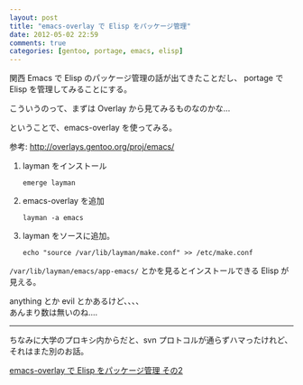 ```yaml
---
layout: post
title: "emacs-overlay で Elisp をパッケージ管理"
date: 2012-05-02 22:59
comments: true
categories: [gentoo, portage, emacs, elisp]
---
```


関西 Emacs で Elisp のパッケージ管理の話が出てきたことだし、
portage で Elisp を管理してみることにする。

こういうのって、まずは Overlay から見てみるものなのかな...

ということで、emacs-overlay を使ってみる。

参考: <http://overlays.gentoo.org/proj/emacs/>

1.  layman をインストール

        emerge layman
		
2.  emacs-overlay を追加

        layman -a emacs
		
3.  layman をソースに追加。

        echo "source /var/lib/layman/make.conf" >> /etc/make.conf
		


`/var/lib/layman/emacs/app-emacs/` とかを見るとインストールできる Elisp が見える。

anything とか evil とかあるけど、、、、  
あんまり数は無いのね....

-----

ちなみに大学のプロキシ内からだと、svn プロトコルが通らずハマったけれど、
それはまた別のお話。

[emacs-overlay で Elisp をパッケージ管理 その2](/blog/2012/05/03/gentoo-emacs-overlay-2/)
